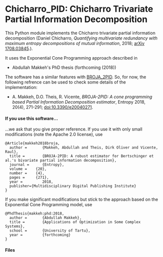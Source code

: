 # Chicharro_PID: Chicharro Trivariate Partial Information Decomposition

This Python module implements the Chicharro trivariate partial information decomposition (Daniel Chicharro, *Quantifying multivariate redundancy with maximum entropy decompositions of mutual information*, 2018; [arXiv 1708.03845](https://arxiv.org/pdf/1708.03845.pdf).).

It uses the Exponential Cone Programming approach described in

* Abdullah Makkeh's PhD thesis (forthcoming (2018))

The software has a similar features with [BROJA_2PID](). So, for now, the following refrence can be used to check some details of the implementation:

* A. Makkeh, D.O. Theis, R. Vicente, *BROJA-2PID: A cone programming based Partial Information Decomposition estimator*, Entropy 2018, 20(4), 271-291; [doi:10.3390/e20040271](http://dx.doi.org/10.3390/e20040271).

#### If you use this software...
...we ask that you give proper reference.
If you use it with only small modifications (note the Apache 2.0 license), use 
```
@Article{makkeh2018broja,
  author =       {Makkeh, Abdullah and Theis, Dirk Oliver and Vicente, Raul},
  title =        {BROJA-2PID: A robust estimator for Bertschinger et al.'s bivariate partial information decomposition},
  journal =      {Entropy},
  volume =    {20},
  number =    {4},
  pages =     {271},
  year =         2018,
  publisher={Multidisciplinary Digital Publishing Institute}
}
```
If you make significant modifications but stick to the approach based on the Exponential Cone Programming model, use
```
@PhdThesis{makkeh:phd:2018,
  author =       {Abdullah Makkeh},
  title =        {Applications of Optimization in Some Complex Systems},
  school =       {University of Tartu},
  year =         {forthcoming}
}
```

#### Files
